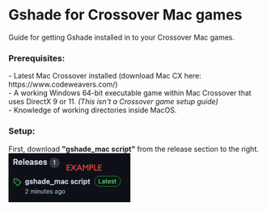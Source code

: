 # Gshade for Crossover Mac games
Guide for getting Gshade installed in to your Crossover Mac games.

<h3>Prerequisites:</h3>
- Latest Mac Crossover installed (download Mac CX here: https://www.codeweavers.com/)<br>
- A working Windows 64-bit executable game within Mac Crossover that uses DirectX 9 or 11. <i>(This isn't a Crossover game setup guide)</i><br>
- Knowledge of working directories inside MacOS.<br>
<h3>Setup:</h3>
First, download <b>"gshade_mac script"</b> from the release section to the right.<br>
<img src="/gh images/release.png"></a> </p>
